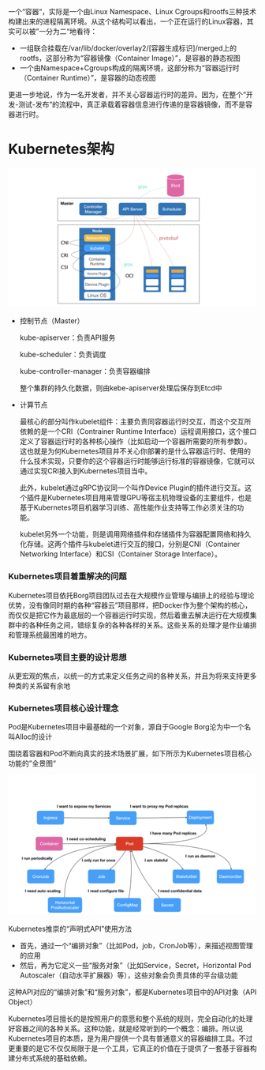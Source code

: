 一个“容器“，实际是一个由Linux Namespace、Linux Cgroups和rootfs三种技术构建出来的进程隔离环境。从这个结构可以看出，一个正在运行的Linux容器，其实可以被”一分为二“地看待：

* 一组联合挂载在/var/lib/docker/overlay2/[容器生成标识]/merged上的rootfs，这部分称为“容器镜像（Container Image）”，是容器的静态视图
* 一个由Namespace+Cgroups构成的隔离环境，这部分称为“容器运行时（Container Runtime）”，是容器的动态视图

更进一步地说，作为一名开发者，并不关心容器运行时的差异。因为，在整个“开发-测试-发布”的流程中，真正承载着容器信息进行传递的是容器镜像，而不是容器进行时。

# Kubernetes架构

![Kubernetets 架构图](./images/kubernetes_architecture_diagram.png)

* 控制节点（Master）

  kube-apiserver：负责API服务

  kube-scheduler：负责调度

  kube-controller-manager：负责容器编排

  整个集群的持久化数据，则由kebe-apiserver处理后保存到Etcd中

* 计算节点

  最核心的部分叫作kubelet组件：主要负责同容器运行时交互，而这个交互所依赖的是一个CRI（Contrainer Runtime Interface）运程调用接口，这个接口定义了容器运行时的各种核心操作（比如启动一个容器所需要的所有参数）。这也就是为何Kubernetes项目并不关心你部署的是什么容器运行时、使用的什么技术实现，只要你的这个容器运行时能够运行标准的容器镜像，它就可以通过实现CRI接入到Kubernetes项目当中。

  此外，kubelet通过gRPC协议同一个叫作Device Plugin的插件进行交互。这个插件是Kubernetes项目用来管理GPU等宿主机物理设备的主要组件，也是基于Kubernetes项目机器学习训练、高性能作业支持等工作必须关注的功能。

  kubelet另外一个功能，则是调用网络插件和存储插件为容器配置网络和持久化存储。这两个插件与kubelet进行交互的接口，分别是CNI（Container Networking Interface）和CSI（Container Storage Interface）。

### Kubernetes项目着重解决的问题

Kubernetes项目依托Borg项目团队过去在大规模作业管理与编排上的经验与理论优势，没有像同时期的各种“容器云”项目那样，把Docker作为整个架构的核心，而仅仅是把它作为最底层的一个容器运行时实现，然后着重去解决运行在大规模集群中的各种任务之间，错综复杂的各种各样的关系。这些关系的处理才是作业编排和管理系统最困难的地方。

### Kubernetes项目主要的设计思想

从更宏观的焦点，以统一的方式来定义任务之间的各种关系，并且为将来支持更多种类的关系留有余地

### Kubernetes项目核心设计理念

Pod是Kubernetes项目中最基础的一个对象，源自于Google Borg沦为中一个名叫Alloc的设计

围绕着容器和Pod不断向真实的技术场景扩展，如下所示为Kubernetes项目核心功能的”全景图“

![Kubernetes项目核心功能全景图](./images/kubernetes_core_features.png)

Kubernetes推崇的“声明式API”使用方法

* 首先，通过一个“编排对象”（比如Pod，job，CronJob等），来描述视图管理的应用
* 然后，再为它定义一些“服务对象”（比如Service，Secret，Horizontal Pod Autoscaler（自动水平扩展器）等），这些对象会负责具体的平台级功能

这种API对应的“编排对象”和“服务对象”，都是Kubernetes项目中的API对象（API Object）

Kubernetes项目擅长的是按照用户的意愿和整个系统的规则，完全自动化的处理好容器之间的各种关系。这种功能，就是经常听到的一个概念：编排。所以说Kubernetes项目的本质，是为用户提供一个具有普通意义的容器编排工具。不过更重要的是它不仅仅局限于是一个工具，它真正的价值在于提供了一套基于容器构建分布式系统的基础依赖。






